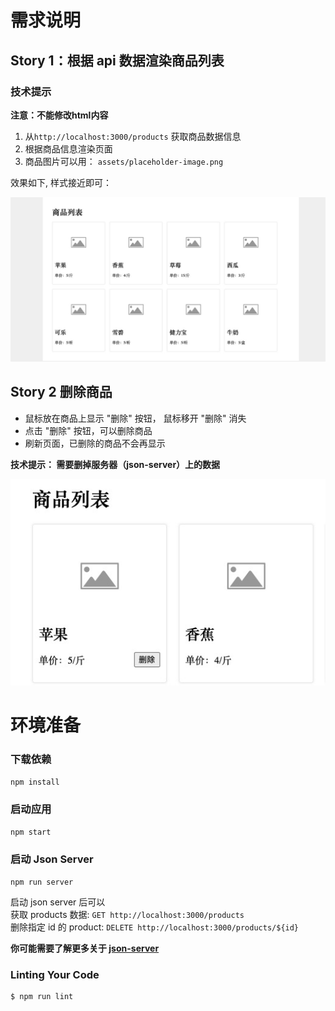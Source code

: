 # 需求说明

## Story 1：根据 api 数据渲染商品列表

### 技术提示
**注意：不能修改html内容**

1. 从`http://localhost:3000/products` 获取商品数据信息
2. 根据商品信息渲染页面
3. 商品图片可以用： `assets/placeholder-image.png`

效果如下, 样式接近即可： 

![product-list](document/product-list.jpg)

## Story 2 删除商品

* 鼠标放在商品上显示 "删除" 按钮， 鼠标移开 "删除" 消失
* 点击 "删除" 按钮，可以删除商品
* 刷新页面，已删除的商品不会再显示

**技术提示： 需要删掉服务器（json-server）上的数据**

![product-delete](document/product-delete.jpg)



# 环境准备

### 下载依赖

```bash
npm install
```

### 启动应用

```bash
npm start
```

### 启动 Json Server 

```
npm run server
```
启动 json server 后可以        
获取 products 数据: `GET http://localhost:3000/products`  
删除指定 id 的 product: `DELETE http://localhost:3000/products/${id}`  

**你可能需要了解更多关于 [json-server](https://github.com/typicode/json-server)**

### Linting Your Code

```bash
$ npm run lint
```
